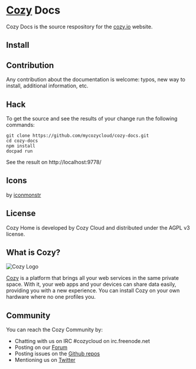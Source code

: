 # [Cozy](http://cozy.io) Docs

Cozy Docs is the source respository for the [cozy.io](http://cozy.io) website.

## Install

## Contribution

Any contribution about the documentation is welcome: typos, new way to install,
additional information, etc.

## Hack

To get the source and see the results of your change run the following
commands:

    git clone https://github.com/mycozycloud/cozy-docs.git
    cd cozy-docs
    npm install
    docpad run

See the result on http://localhost:9778/

## Icons

by [iconmonstr](http://iconmonstr.com/)

## License

Cozy Home is developed by Cozy Cloud and distributed under the AGPL v3 license.

## What is Cozy?

![Cozy Logo](https://raw.github.com/mycozycloud/cozy-setup/gh-pages/assets/images/happycloud.png)

[Cozy](http://cozy.io) is a platform that brings all your web services in the
same private space.  With it, your web apps and your devices can share data
easily, providing you with a new experience. You can install Cozy on your own
hardware where no one profiles you. 

## Community 

You can reach the Cozy Community by:

* Chatting with us on IRC #cozycloud on irc.freenode.net
* Posting on our [Forum](https://groups.google.com/forum/?fromgroups#!forum/cozy-cloud)
* Posting issues on the [Github repos](https://github.com/mycozycloud/)
* Mentioning us on [Twitter](http://twitter.com/mycozycloud)
